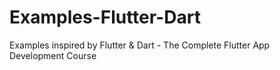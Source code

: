 # Examples-Flutter-Dart
Examples inspired by Flutter &amp; Dart - The Complete Flutter App Development Course 
